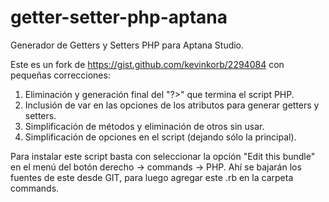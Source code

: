 getter-setter-php-aptana
========================

Generador de Getters y Setters PHP para Aptana Studio.

Este es un fork de https://gist.github.com/kevinkorb/2294084 con pequeñas correcciones:

1. Eliminación y generación final del "?>" que termina el script PHP.
2. Inclusión de var en las opciones de los atributos para generar getters y setters.
3. Simplificación de métodos y eliminación de otros sin usar.
4. Simplificación de opciones en el script (dejando sólo la principal).


Para instalar este script basta con seleccionar la opción "Edit this bundle" en el menú del botón derecho -> commands -> PHP. Ahí se bajarán los fuentes de este desde GIT, para luego agregar este .rb en la carpeta commands.
